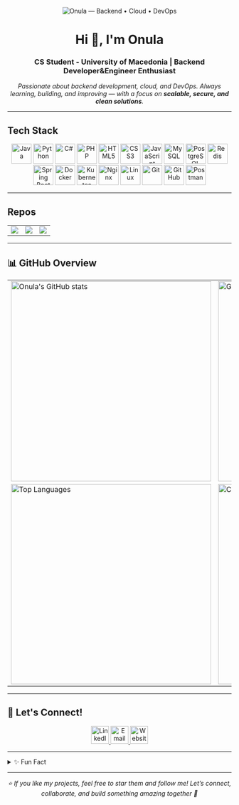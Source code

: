 <p align="center">
  <img src="assets/banner.svg" alt="Onula — Backend • Cloud • DevOps" />
</p>

<h1 align="center">Hi 👋, I'm Onula</h1>
<h3 align="center">CS Student - University of Macedonia | Backend Developer&Engineer Enthusiast</h3>

<p align="center">
  <em>Passionate about backend development, cloud, and DevOps.  
  Always learning, building, and improving — with a focus on <b>scalable, secure, and clean solutions</b>.</em>
</p>

---

## Tech Stack  

<p align="center">
  <!-- Languages -->
  <img src="https://cdn.jsdelivr.net/gh/devicons/devicon/icons/java/java-original.svg" height="45" alt="Java"/>
  <img src="https://cdn.jsdelivr.net/gh/devicons/devicon/icons/python/python-original.svg" height="45" alt="Python"/>
  <img src="https://cdn.jsdelivr.net/gh/devicons/devicon/icons/csharp/csharp-original.svg" height="45" alt="C#"/>
  <img src="https://cdn.jsdelivr.net/gh/devicons/devicon/icons/php/php-original.svg" height="45" alt="PHP"/>
  
  <!-- Web stack -->
  <img src="https://cdn.jsdelivr.net/gh/devicons/devicon/icons/html5/html5-original.svg" height="45" alt="HTML5"/>
  <img src="https://cdn.jsdelivr.net/gh/devicons/devicon/icons/css3/css3-original.svg" height="45" alt="CSS3"/>
  <img src="https://cdn.jsdelivr.net/gh/devicons/devicon/icons/javascript/javascript-original.svg" height="45" alt="JavaScript"/>
  
  <!-- Databases -->
  <img src="https://cdn.jsdelivr.net/gh/devicons/devicon/icons/mysql/mysql-original.svg" height="45" alt="MySQL"/>
  <img src="https://cdn.jsdelivr.net/gh/devicons/devicon/icons/postgresql/postgresql-original.svg" height="45" alt="PostgreSQL"/>
  <img src="https://cdn.jsdelivr.net/gh/devicons/devicon/icons/redis/redis-original.svg" height="45" alt="Redis"/>
  
  <!-- Frameworks -->
  <img src="https://cdn.jsdelivr.net/gh/devicons/devicon/icons/spring/spring-original.svg" height="45" alt="Spring Boot"/>
  
  <!-- DevOps & Tools -->
  <img src="https://cdn.jsdelivr.net/gh/devicons/devicon/icons/docker/docker-original.svg" height="45" alt="Docker"/>
  <img src="https://cdn.jsdelivr.net/gh/devicons/devicon/icons/kubernetes/kubernetes-plain.svg" height="45" alt="Kubernetes"/>
  <img src="https://cdn.jsdelivr.net/gh/devicons/devicon/icons/nginx/nginx-original.svg" height="45" alt="Nginx"/>
  <img src="https://cdn.jsdelivr.net/gh/devicons/devicon/icons/linux/linux-original.svg" height="45" alt="Linux"/>
  <img src="https://cdn.jsdelivr.net/gh/devicons/devicon/icons/git/git-original.svg" height="45" alt="Git"/>
  <img src="https://cdn.jsdelivr.net/gh/devicons/devicon/icons/github/github-original.svg" height="45" alt="GitHub"/>
  <img src="https://www.vectorlogo.zone/logos/getpostman/getpostman-icon.svg" height="45" alt="Postman"/>
</p>

---



## Repos
<table>
  <tr>
    <td>
      <a href="https://github.com/Onula/Doctor-Appointment-Android-App">
        <img src="https://github-readme-stats.vercel.app/api/pin/?username=Onula&repo=Doctor-Appointment-Android-App&bg_color=0d1117&title_color=22c55e&text_color=38bdf8&icon_color=06b6d4&hide_border=true" />
      </a>
    </td>
    <td>
      <a href="https://github.com/Onula/Network-Management-DoS-Detection-Cacti-Zabbix-">
        <img src="https://github-readme-stats.vercel.app/api/pin/?username=Onula&repo=Network-Management-DoS-Detection-Cacti-Zabbix-&bg_color=0d1117&title_color=22c55e&text_color=38bdf8&icon_color=06b6d4&hide_border=true" />
      </a>
    </td>
    <td>
      <a href="https://github.com/Onula/skills-introduction-to-github">
        <img src="https://github-readme-stats.vercel.app/api/pin/?username=Onula&repo=skills-introduction-to-github&bg_color=0d1117&title_color=22c55e&text_color=38bdf8&icon_color=06b6d4&hide_border=true" />
      </a>
    </td>
  </tr>
</table>

---

## 📊 GitHub Overview  

<table align="center">
  <tr>
    <td>
      <img src="https://github-readme-stats.vercel.app/api?username=Onula&show_icons=true&bg_color=0d1117&title_color=22c55e&text_color=38bdf8&icon_color=06b6d4&hide_border=true" alt="Onula's GitHub stats" width="450"/>
    </td>
    <td>
      <img src="https://github-readme-streak-stats.herokuapp.com/?user=Onula&background=0d1117&ring=22c55e&fire=06b6d4&currStreakLabel=38bdf8&sideLabels=38bdf8&dates=94a3b8&currStreakNum=38bdf8&sideNums=22c55e&hide_border=true" alt="GitHub Streak" width="450"/>
    </td>
  </tr>
  <tr>
    <td>
      <img src="https://github-readme-stats.vercel.app/api/top-langs/?username=Onula&layout=compact&bg_color=0d1117&title_color=22c55e&text_color=38bdf8&icon_color=06b6d4&hide_border=true" alt="Top Languages" width="450"/>
    </td>
    <td>
      <a href="https://github.com/ashutosh00710/github-readme-activity-graph">
        <img src="https://github-readme-activity-graph.vercel.app/graph?username=Onula&bg_color=0d1117&color=22c55e&line=06b6d4&point=38bdf8&area=true&hide_border=true" alt="Contribution Activity" width="450"/>
      </a>
    </td>
  </tr>
</table>

---

## 🤝 Let's Connect!  

<p align="center">
  <a href="https://www.linkedin.com/in/onour">
    <img src="https://cdn.jsdelivr.net/gh/devicons/devicon/icons/linkedin/linkedin-original.svg" height="40" alt="LinkedIn"/>
  </a>
  <a href="mailto:your.email@example.com">
    <img src="https://cdn.jsdelivr.net/gh/devicons/devicon/icons/google/google-original.svg" height="40" alt="Email"/>
  </a>
  <a href="/">
    <img src="https://cdn.jsdelivr.net/gh/devicons/devicon/icons/chrome/chrome-original.svg" height="40" alt="Website"/>
  </a>
</p>

---

<details>
  <summary>✨ Fun Fact</summary>
  Outside of tech, I love exploring new cultures 🌍, fitness 🏋️, and finding music 🎶 that fuels my coding flow.
</details>

---

<p align="center">
  <em>⭐ If you like my projects, feel free to star them and follow me!  
  Let’s connect, collaborate, and build something amazing together 🚀</em>
</p>
